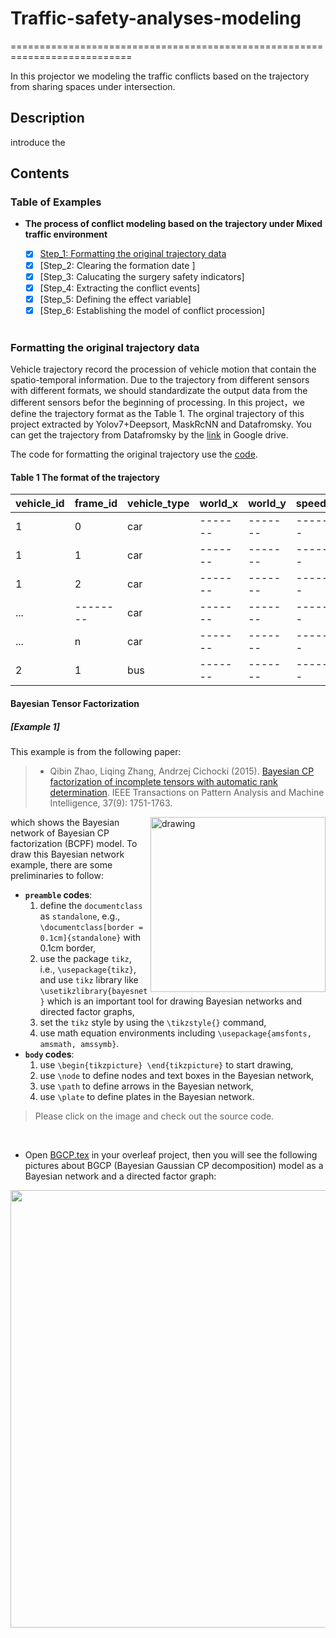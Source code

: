 # Traffic-safety-analyses-modeling

===========================================================================

In this projector we modeling the traffic conflicts based on the trajectory from sharing spaces under intersection. 

## Description

introduce the 

## Contents

### Table of Examples

- **The process of conflict modeling based on the trajectory under Mixed traffic environment**

  - [x] [Step_1: Formatting the original trajectory data](https://drive.google.com/file/d/1uPAuJ7qi1uWRLyAdcDiNVn8jsiBAyzfo/view?usp=share_link)
  - [x] [Step_2: Clearing the formation date ]
  - [x] [Step_3: Calucating the surgery safety indicators]
  - [x] [Step_4: Extracting the conflict events]
  - [x] [Step_5: Defining the effect variable]
  - [x] [Step_6: Establishing the model of conflict procession]
  <br>


### Formatting the original trajectory data

Vehicle trajectory record the procession of vehicle motion that contain the spatio-temporal information. Due to the trajectory from different sensors with different formats, we should standardizate the output data from the different sensors befor the beginning of processing. In this project，we define the trajectory format as the Table 1. The orginal trajectory of this project extracted by Yolov7+Deepsort, MaskRcNN and Datafromsky. You can get the trajectory from Datafromsky by the [link](https://drive.google.com/file/d/1lQuGvIBc-apCCxEdDFJZZ7eMZ9YtxTnB/view?usp=share_link) in Google drive. 

The code for formatting the original trajectory use the [code]([Traffic-safty-analyses-modeling/code/data_process.ipynb](https://github.com/YANzhangcun/Traffic-safty-analyses-modeling/blob/master/code/data_process.ipynb)).

#### Table 1 The format of the trajectory 
|vehicle_id|frame_id|vehicle_type|world_x|world_y|speed_x|speed_y|acc_x|acc_y|jerk_x|jerk_y|
|----------|--------|------------|-------|-------|-------|-------|-----|-----|------|------|
|     1    |  0     |     car    |-------|-------|-------|-------|-----|-----|------|------|
|     1    |  1     |     car    |-------|-------|-------|-------|-----|-----|------|------|
|     1    |  2     |     car    |-------|-------|-------|-------|-----|-----|------|------|
|    ...   |--------|     car    |-------|-------|-------|-------|-----|-----|------|------|
|    ...   |  n     |     car    |-------|-------|-------|-------|-----|-----|------|------|
|     2    |  1     |     bus    |-------|-------|-------|-------|-----|-----|------|------|



#### Bayesian Tensor Factorization

##### [Example 1]

This example is from the following paper:

> - Qibin Zhao, Liqing Zhang, Andrzej Cichocki (2015). [Bayesian CP factorization of incomplete tensors with automatic rank determination](https://doi.org/10.1109/TPAMI.2015.2392756). IEEE Transactions on Pattern Analysis and Machine Intelligence, 37(9): 1751-1763.

<a href="https://github.com/xinychen/awesome-latex-drawing/blob/master/BayesNet/BCPF.tex">
<img src="BayesNet/BCPF.png" alt="drawing" width="280" align="right"/>
</a>
which shows the Bayesian network of Bayesian CP factorization (BCPF) model. To draw this Bayesian network example, there are some preliminaries to follow:

<br>

- **`preamble` codes**:
  1. define the `documentclass` as `standalone`, e.g., `\documentclass[border = 0.1cm]{standalone}` with 0.1cm border,
  2. use the package `tikz`, i.e., `\usepackage{tikz}`, and use `tikz` library like `\usetikzlibrary{bayesnet}` which is an important tool for drawing Bayesian networks and directed factor graphs,
  3. set the `tikz` style by using the `\tikzstyle{}` command,
  4. use math equation environments including `\usepackage{amsfonts, amsmath, amssymb}`.
- **`body` codes**:
  1. use `\begin{tikzpicture} \end{tikzpicture}` to start drawing,
  2. use `\node` to define nodes and text boxes in the Bayesian network,
  3. use `\path` to define arrows in the Bayesian network,
  4. use `\plate` to define plates in the Bayesian network.

> Please click on the image and check out the source code.

<br>




- Open [BGCP.tex](https://github.com/xinychen/awesome-latex-drawing/blob/master/BayesNet/BGCP.tex) in your overleaf project, then you will see the following pictures about BGCP (Bayesian Gaussian CP decomposition) model as a Bayesian network and a directed factor graph:

<p align="center">
<img align="middle" src="BayesNet/BGCP.png" width="700" />
</p>

<br>
